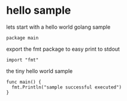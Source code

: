# hello sample

lets start with a hello world golang sample

    package main

export the fmt package to easy print to stdout

    import "fmt"

the tiny hello world sample

    func main() {
      fmt.Println("sample successful executed")
    }
